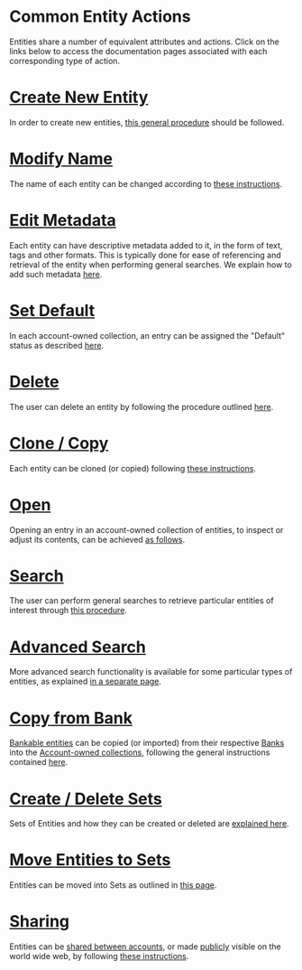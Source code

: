 # Common Entity Actions

Entities share a number of equivalent attributes and actions. Click on the links below to access the documentation pages associated with each corresponding type of action.

# [Create New Entity](create.md)

In order to create new entities, [this general procedure](create-sets.md) should be followed.

# [Modify Name](name.md)

The name of each entity can be changed according to [these instructions](name.md).

# [Edit Metadata](metadata.md)

Each entity can have descriptive metadata added to it, in the form of text, tags and other formats. This is typically done for ease of referencing and retrieval of the entity when performing general searches. We explain how to add such metadata [here](metadata.md).

# [Set Default](set-default.md)

In each account-owned collection, an entry can be assigned the "Default" status as described [here](set-default.md).

# [Delete](delete.md)

The user can delete an entity by following the procedure outlined [here](delete.md).

# [Clone / Copy](clone.md)

Each entity can be cloned (or copied) following [these instructions](clone.md).

# [Open](open-edit.md)

Opening an entry in an account-owned collection of entities, to inspect or adjust its contents, can be achieved [as follows](open-edit.md).

# [Search](search.md)

The user can perform general searches to retrieve particular entities of interest through [this procedure](search.md).

# [Advanced Search](advanced-search.md)

More advanced search functionality is available for some particular types of entities, as explained [in a separate page](advanced-search.md).

# [Copy from Bank](copy-bank.md)

[Bankable entities](../bank.md) can be copied (or imported) from their respective [Banks](../bank.md) into the [Account-owned collections](/accounts/collections.md), following the general instructions contained [here](copy-bank.md).

# [Create / Delete Sets](create-sets.md)

Sets of Entities and how they can be created or deleted are [explained here](create-sets.md).

# [Move Entities to Sets](move-to-sets.md)

Entities can be moved into Sets as outlined in [this page](move-to-sets.md).

# [Sharing](/collaboration/sharing/ui.md)

Entities can be [shared between accounts](/collaboration/sharing/actions.md), or made [publicly](/collaboration/sharing/access-levels.md) visible on the world wide web, by following [these instructions](/collaboration/sharing/ui.md).
